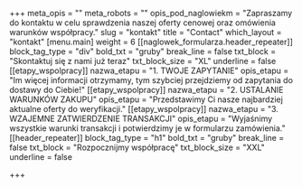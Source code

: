 +++
meta_opis = ""
meta_robots = ""
opis_pod_naglowiekm = "Zapraszamy do kontaktu w celu sprawdzenia naszej oferty cenowej oraz omówienia warunków współpracy."
slug = "kontakt"
title = "Contact"
which_layout = "kontakt"
[menu.main]
weight = 6
[[naglowek_formularza.header_repeater]]
block_tag_type = "div"
bold_txt = "gruby"
break_line = false
txt_block = "Skontaktuj się z nami już teraz"
txt_block_size = "XL"
underline = false
[[etapy_wspolpracy]]
nazwa_etapu = "1. TWOJE ZAPYTANIE"
opis_etapu = "Im więcej informacji otrzymamy, tym szybciej przejdziemy od zapytania do dostawy do Ciebie!"
[[etapy_wspolpracy]]
nazwa_etapu = "2. USTALANIE WARUNKÓW ZAKUPU"
opis_etapu = "Przedstawimy Ci nasze najbardziej aktualne oferty do weryfikacji."
[[etapy_wspolpracy]]
nazwa_etapu = "3. WZAJEMNE ZATWIERDZENIE TRANSAKCJI"
opis_etapu = "Wyjaśnimy wszystkie warunki transakcji i potwierdzimy je w formularzu zamówienia."
[[header_repeater]]
block_tag_type = "h1"
bold_txt = "gruby"
break_line = false
txt_block = "Rozpocznijmy współpracę"
txt_block_size = "XXL"
underline = false

+++
